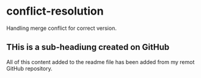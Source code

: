 # conflict-resolution
Handling merge conflict for correct version.

## THis is a sub-headiung created on GitHub

All of this content added to the readme file has been added from my remot GitHub repository.
